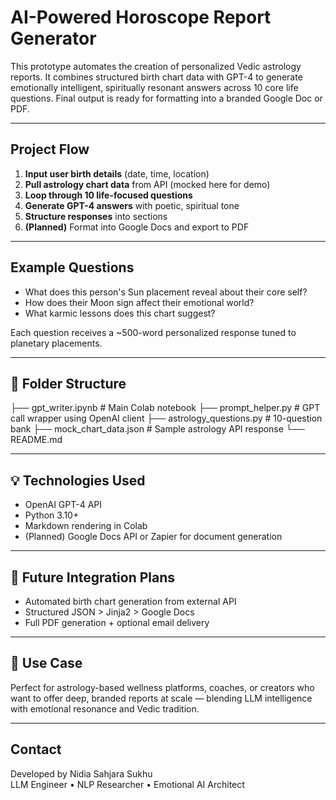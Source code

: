 # AI-Powered Horoscope Report Generator
This prototype automates the creation of personalized Vedic astrology reports. It combines structured birth chart data with GPT-4 to generate emotionally intelligent, spiritually resonant answers across 10 core life questions. Final output is ready for formatting into a branded Google Doc or PDF.

---


##  Project Flow

1. **Input user birth details** (date, time, location)
2. **Pull astrology chart data** from API (mocked here for demo)
3. **Loop through 10 life-focused questions**
4. **Generate GPT-4 answers** with poetic, spiritual tone
5. **Structure responses** into sections
6. **(Planned)** Format into Google Docs and export to PDF

---

## Example Questions

- What does this person's Sun placement reveal about their core self?
- How does their Moon sign affect their emotional world?
- What karmic lessons does this chart suggest?

Each question receives a ~500-word personalized response tuned to planetary placements.

---

## 📂 Folder Structure

├── gpt_writer.ipynb # Main Colab notebook
├── prompt_helper.py # GPT call wrapper using OpenAI client
├── astrology_questions.py # 10-question bank
├── mock_chart_data.json # Sample astrology API response
└── README.md


---

## 💡 Technologies Used

- OpenAI GPT-4 API
- Python 3.10+
- Markdown rendering in Colab
- (Planned) Google Docs API or Zapier for document generation

---

## 🔮 Future Integration Plans

- Automated birth chart generation from external API  
- Structured JSON > Jinja2 > Google Docs  
- Full PDF generation + optional email delivery

---

## 🤝 Use Case

Perfect for astrology-based wellness platforms, coaches, or creators who want to offer deep, branded reports at scale — blending LLM intelligence with emotional resonance and Vedic tradition.

---

## Contact

Developed by Nidia Sahjara Sukhu  
LLM Engineer • NLP Researcher • Emotional AI Architect  
